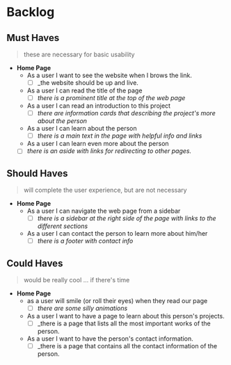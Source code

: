 # Backlog

## Must Haves

> these are necessary for basic usability

- **Home Page**
  - As a user I want to see the website when I brows the link.
    - [ ] _the website should be up and live.
  - As a user I can read the title of the page
    - [ ] _there is a prominent title at the top of the web page_
  - As a user I can read an introduction to this project
    - [ ] _there are information cards that describing the project's
          more about the person_
  - As a user I can learn about the person
    - [ ] _there is a main text in the page with helpful info and links_
  - As a user I can learn even more about the person
  - [ ] _there is an aside with links for redirecting to other pages._

## Should Haves

> will complete the user experience, but are not necessary

- **Home Page**
  - As a user I can navigate the web page from a sidebar
    - [ ] _there is a sidebar at the right side of the page with links to the different
          sections_
  - As a user I can contact the person to learn more about him/her
    - [ ] _there is a footer with contact info_

## Could Haves

> would be really cool ... if there's time

- **Home Page**
  - as a user will smile (or roll their eyes) when they read our page
    - [ ] _there are some silly animations_
  - As a user I want to have a page to learn about this person's projects.
    - [ ] _there is a page that lists all the most important works of the person.
  - As a user I want to have the person's contact information.
    - [ ] _there is a page that contains all the contact information of the person.
